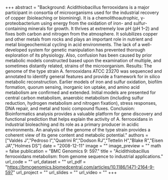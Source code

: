 +++
abstract = "Background: Acidithiobacillus ferrooxidans is a major participant in consortia of microorganisms used for the industrial recovery of copper (bioleaching or biomining). It is a chemolithoautrophic, γ-proteobacterium using energy from the oxidation of iron- and sulfur-containing minerals for growth. It thrives at extremely low pH (pH 1–2) and fixes both carbon and nitrogen from the atmosphere. It solubilizes copper and other metals from rocks and plays an important role in nutrient and metal biogeochemical cycling in acid environments. The lack of a well-developed system for genetic manipulation has prevented thorough exploration of its physiology. Also, confusion has been caused by prior metabolic models constructed based upon the examination of multiple, and sometimes distantly related, strains of the microorganism. Results: The genome of the type strain A. ferrooxidans ATCC 23270 was sequenced and annotated to identify general features and provide a framework for in silico metabolic reconstruction. Earlier models of iron and sulfur oxidation, biofilm formation, quorum sensing, inorganic ion uptake, and amino acid metabolism are confirmed and extended. Initial models are presented for central carbon metabolism, anaerobic metabolism (including sulfur reduction, hydrogen metabolism and nitrogen fixation), stress responses, DNA repair, and metal and toxic compound fluxes. Conclusion: Bioinformatics analysis provides a valuable platform for gene discovery and functional prediction that helps explain the activity of A. ferrooxidans in industrial bioleaching and its role as a primary producer in acidic environments. An analysis of the genome of the type strain provides a coherent view of its gene content and metabolic potential."
authors = ["Valdés J","Pedroso I","Quatrini R","Dodson RJ","Tettelin H","Blake R","Eisen JA","Holmes DS"]
date = "2008-12-11"
image = ""
image_preview = ""
math = false
publication = "BMC Genomics 9: 597."
title = "Acidithiobacillus ferrooxidans metabolism: from genome sequence to industrial applications." 
url_code = ""
url_dataset = ""
url_pdf = "https://bmcgenomics.biomedcentral.com/articles/10.1186/1471-2164-9-597"
url_project = ""
url_slides = ""
url_video = ""
+++

